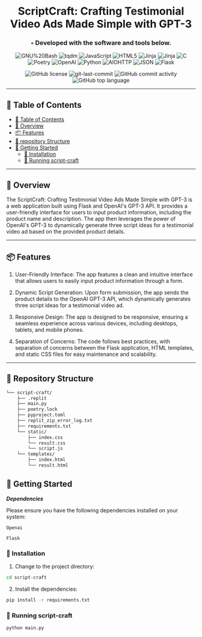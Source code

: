 <div align="center">
<h1 align="center">
<br>ScriptCraft: Crafting Testimonial Video Ads Made Simple with GPT-3</h1>
<h3>◦ Developed with the software and tools below.</h3>
 


<p align="center">
<img src="https://img.shields.io/badge/GNU%20Bash-4EAA25.svg?style=flat-square&logo=GNU-Bash&logoColor=white" alt="GNU%20Bash" />
<img src="https://img.shields.io/badge/tqdm-FFC107.svg?style=flat-square&logo=tqdm&logoColor=black" alt="tqdm" />
<img src="https://img.shields.io/badge/JavaScript-F7DF1E.svg?style=flat-square&logo=JavaScript&logoColor=black" alt="JavaScript" />
<img src="https://img.shields.io/badge/HTML5-E34F26.svg?style=flat-square&logo=HTML5&logoColor=white" alt="HTML5" />
<img src="https://img.shields.io/badge/Jinja-B41717.svg?style=flat-square&logo=Jinja&logoColor=white" alt="Jinja" />
<img src="https://img.shields.io/badge/Jinja-B41717.svg?style=flat-square&logo=Jinja&logoColor=white" alt="Jinja" />
<img src="https://img.shields.io/badge/C-A8B9CC.svg?style=flat-square&logo=C&logoColor=black" alt="C" />

<img src="https://img.shields.io/badge/Poetry-60A5FA.svg?style=flat-square&logo=Poetry&logoColor=white" alt="Poetry" />
<img src="https://img.shields.io/badge/OpenAI-412991.svg?style=flat-square&logo=OpenAI&logoColor=white" alt="OpenAI" />
<img src="https://img.shields.io/badge/Python-3776AB.svg?style=flat-square&logo=Python&logoColor=white" alt="Python" />
<img src="https://img.shields.io/badge/AIOHTTP-2C5BB4.svg?style=flat-square&logo=AIOHTTP&logoColor=white" alt="AIOHTTP" />
<img src="https://img.shields.io/badge/JSON-000000.svg?style=flat-square&logo=JSON&logoColor=white" alt="JSON" />
<img src="https://img.shields.io/badge/Flask-000000.svg?style=flat-square&logo=Flask&logoColor=white" alt="Flask" />
</p>
<img src="https://img.shields.io/github/license/jancarloonce/script-craft?style=flat-square&color=5D6D7E" alt="GitHub license" />
<img src="https://img.shields.io/github/last-commit/jancarloonce/script-craft?style=flat-square&color=5D6D7E" alt="git-last-commit" />
<img src="https://img.shields.io/github/commit-activity/m/jancarloonce/script-craft?style=flat-square&color=5D6D7E" alt="GitHub commit activity" />
<img src="https://img.shields.io/github/languages/top/jancarloonce/script-craft?style=flat-square&color=5D6D7E" alt="GitHub top language" />
</div>

---

## 📖 Table of Contents
- [📖 Table of Contents](#-table-of-contents)
- [📍 Overview](#-overview)
- [📦 Features](#-features)
- [📂 repository Structure](#-repository-structure)
- [🚀 Getting Started](#-getting-started)
    - [🔧 Installation](#-installation)
    - [🤖 Running script-craft](#-running-script-craft)


---


## 📍 Overview

The ScriptCraft: Crafting Testimonial Video Ads Made Simple with GPT-3 is a web application built using Flask and OpenAI's GPT-3 API. It provides a user-friendly interface for users to input product information, including the product name and description. The app then leverages the power of OpenAI's GPT-3 to dynamically generate three script ideas for a testimonial video ad based on the provided product details.

---

## 📦 Features

1. User-Friendly Interface: The app features a clean and intuitive interface that allows users to easily input product information through a form.

2. Dynamic Script Generation: Upon form submission, the app sends the product details to the OpenAI GPT-3 API, which dynamically generates three script ideas for a testimonial video ad.

3. Responsive Design: The app is designed to be responsive, ensuring a seamless experience across various devices, including desktops, tablets, and mobile phones.

4. Separation of Concerns: The code follows best practices, with separation of concerns between the Flask application, HTML templates, and static CSS files for easy maintenance and scalability.

---


## 📂 Repository Structure

```sh
└── script-craft/
    ├── .replit
    ├── main.py
    ├── poetry.lock
    ├── pyproject.toml
    ├── replit_zip_error_log.txt
    ├── requirements.txt
    └── static/
        ├── index.css
        └── result.css
        └── script.js
    └── templates/
        ├── index.html
        └── result.html

```


## 🚀 Getting Started

***Dependencies***

Please ensure you have the following dependencies installed on your system:

`Openai`

`Flask`

### 🔧 Installation

1. Change to the project directory:
```sh
cd script-craft
```

2. Install the dependencies:
```sh
pip install -r requirements.txt
```

### 🤖 Running script-craft

```sh
python main.py
```

